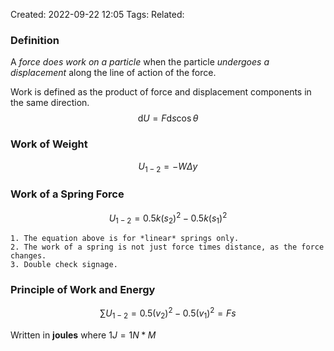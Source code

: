 Created: 2022-09-22 12:05 
Tags: 
Related:

### Definition
A *force does work on a particle* when the particle *undergoes a displacement* along the line of action of the force.

Work is defined as the product of force and displacement components in the same direction.
$$\mathrm d U = F \mathrm d s \cos \theta$$

### Work of Weight
$$U_{1-2} = -W \Delta y$$

### Work of a Spring Force
$$U_{1-2} = 0.5k(s_2)^2 - 0.5k(s_1)^2$$

```ad-info
1. The equation above is for *linear* springs only.
2. The work of a spring is not just force times distance, as the force changes.
3. Double check signage.
```

### Principle of Work and Energy
$$\sum  U_{1-2} = 0.5(v_2)^2 - 0.5(v_1)^2 = Fs$$ 

Written in **joules** where $1J = 1 N \ast M$


